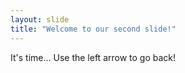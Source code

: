 ```yaml
---
layout: slide
title: "Welcome to our second slide!"
---
```

It's time...
Use the left arrow to go back!
